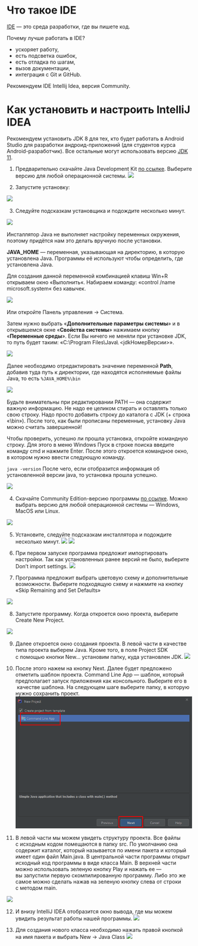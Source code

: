 # Что такое IDE

[IDE](https://ru.wikipedia.org/wiki/%D0%98%D0%BD%D1%82%D0%B5%D0%B3%D1%80%D0%B8%D1%80%D0%BE%D0%B2%D0%B0%D0%BD%D0%BD%D0%B0%D1%8F_%D1%81%D1%80%D0%B5%D0%B4%D0%B0_%D1%80%D0%B0%D0%B7%D1%80%D0%B0%D0%B1%D0%BE%D1%82%D0%BA%D0%B8) — это среда разработки, где вы пишете код. 

Почему лучше работать в IDE?
* ускоряет работу, 
* есть подсветка ошибок, 
* есть отладка по шагам,
* вызов документации,
* интеграция с Git и GitHub.

Рекомендуем IDE Intellij Idea, версия Community.


# Как установить и&nbsp;настроить IntelliJ IDEA 
Рекомендуем установить JDK 8&nbsp;для тех, кто будет работать в&nbsp;Android Studio для разработки андроид-приложений (для студентов курса Android-разработчик). Все остальные могут использовать версию [JDK 11](https://www.oracle.com/technetwork/java/javase/downloads/jdk11-downloads-5066655.html).
1. Предварительно скачайте Java Development Kit [по&nbsp;ссылке](https://www.oracle.com/technetwork/java/javase/downloads/jdk8-downloads-2133151.html). Выберите версию для любой операционной системы. 
![](./img/qAUzdEh.png)

2. Запустите установку:

![](./img/8lGhCGI.png)


3. Следуйте подсказкам установщика и&nbsp;подождите несколько минут.

![](./img/Zry3dzg.png)

Инсталлятор Java не выполняет настройку переменных окружения, поэтому придётся нам это делать вручную после установки.

**JAVA_HOME** — переменная, указывающая на директорию, в которую установлена Java. Программы её используют чтобы определить, где установлена Java.

Для создания данной переменной комбинацией клавиш Win+R открываем окно «Выполнить«. Набираем команду: «control /name microsoft.system« без кавычек.

![](./img/MomSmq8.jpg)

Или откройте Панель управления -> Система.

Затем нужно выбрать «**Дополнительные параметры системы**» и в открывшемся окне «**Свойства системы**»  нажимаем кнопку «**Переменные среды**». Если Вы ничего не меняли при установке JDK, то путь будет таким: «C:\Program Files\Java\ <jdkНомерВерсии>».

![](./img/3R05YyA.jpg)

Далее необходимо отредактировать значение переменной **Path**, добавив туда путь к директории, где находятся исполняемые файлы Java, то есть
`%JAVA_HOME%\bin`

![](./img/jV5JHNv.jpg)

Будьте внимательны при редактировании PATH — она содержит важную информацию. Не надо ее целиком стирать и оставлять только свою строку. Надо просто добавить строку до каталога с JDK (+ строка «\bin»).
После того, как были прописаны переменные, установку Java можно считать завершенной! 

Чтобы проверить, успешно ли прошла установка, откройте командную строку. Для этого в меню Windows Пуск  в строке поиска введите команду cmd и нажмите Enter. После этого откроется командное окно, в котором нужно ввести следующую команду.

`java -version`
После чего, если отобразится информация об установленной версии java, то установка прошла успешно.

![](./img/tJcaCyJ.png)


4. Скачайте Community Edition-версию программы [по&nbsp;ссылке](https://www.jetbrains.com/idea/download/). Можно выбрать версию для любой операционной системы&nbsp;&mdash; Windows, MacOS или Linux. 

![](./img/tu3eg08.png)


5. Установите, следуйте подсказкам инсталлятора и&nbsp;подождите несколько минут.
![](./img/1YNyrwt.png)
![](./img/P07hkZC.png)

6. При первом запуске программа предложит импортировать настройки. Так как установленных ранее версий не&nbsp;было, выберите Don&rsquo;t import settings.
![](./img/kXLrlMt.png)

7. Программа предложит выбрать цветовую схему и&nbsp;дополнительные возможности. Выберите подходящую схему и&nbsp;нажмите на&nbsp;кнопку &laquo;Skip Remaining and Set Defaults&raquo;

![](./img/g4HxFnV.png)

8. Запустите программу. Когда откроется окно проекта, выберите Create New Project.

![](./img/Tifn76N.png)

9. Далее откроется окно создания проекта. В&nbsp;левой части в&nbsp;качестве типа проекта выберем Java. Кроме того, в&nbsp;поле Project SDK с&nbsp;помощью кнопки New... установим папку, куда установлен JDK.
![](./img/q4ez7UV.png)

10. После этого нажем на&nbsp;кнопку Next. Далее будет предложено отметить шаблон проекта. Command Line App&nbsp;&mdash; шаблон, который предполагает запуск приложения как консольного. Выберите его в &nbsp;качестве шаблона. На&nbsp;следующем шаге выберите папку, в&nbsp;которую нужно сохранить проект.
![](./img/newProject_idea.png)

11. В&nbsp;левой части мы&nbsp;можем увидеть структуру проекта. Все файлы с&nbsp;исходным кодом помещаются в&nbsp;папку src. По&nbsp;умолчанию она содержит каталог, который называется по&nbsp;имени пакета и&nbsp;который имеет один файл Main.java.
В&nbsp;центральной части программы открыт исходный код программы в&nbsp;виде класса Main.
В&nbsp;верхней части можно использовать зеленую кнопку Play и&nbsp;нажать ее&nbsp;&mdash; вы&nbsp;запустили первую скомпилированную программу. Либо это&nbsp;же самое можно сделать нажав на&nbsp;зеленую кнопку слева от&nbsp;строки с&nbsp;методом main.


![](./img/t2JjXzL.png)

12. И&nbsp;внизу IntelliJ IDEA отобразится окно вывода, где мы&nbsp;можем увидить результат работы нашей программы.
![](./img/Dy0O27q.png)

13. Для создания нового класса необходимо нажать правой кнопкой на&nbsp;имя пакета и&nbsp;выбрать New -&gt; Java Class
![](./img/cfpdUzv.png)
